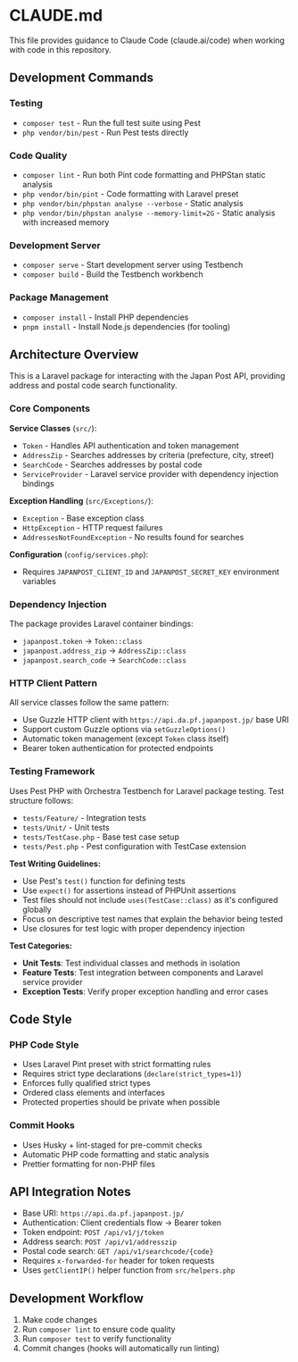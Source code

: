 # CLAUDE.md

This file provides guidance to Claude Code (claude.ai/code) when working with code in this repository.

## Development Commands

### Testing

- `composer test` - Run the full test suite using Pest
- `php vendor/bin/pest` - Run Pest tests directly

### Code Quality

- `composer lint` - Run both Pint code formatting and PHPStan static analysis
- `php vendor/bin/pint` - Code formatting with Laravel preset
- `php vendor/bin/phpstan analyse --verbose` - Static analysis
- `php vendor/bin/phpstan analyse --memory-limit=2G` - Static analysis with increased memory

### Development Server

- `composer serve` - Start development server using Testbench
- `composer build` - Build the Testbench workbench

### Package Management

- `composer install` - Install PHP dependencies
- `pnpm install` - Install Node.js dependencies (for tooling)

## Architecture Overview

This is a Laravel package for interacting with the Japan Post API, providing address and postal code search functionality.

### Core Components

**Service Classes** (`src/`):

- `Token` - Handles API authentication and token management
- `AddressZip` - Searches addresses by criteria (prefecture, city, street)
- `SearchCode` - Searches addresses by postal code
- `ServiceProvider` - Laravel service provider with dependency injection bindings

**Exception Handling** (`src/Exceptions/`):

- `Exception` - Base exception class
- `HttpException` - HTTP request failures
- `AddressesNotFoundException` - No results found for searches

**Configuration** (`config/services.php`):

- Requires `JAPANPOST_CLIENT_ID` and `JAPANPOST_SECRET_KEY` environment variables

### Dependency Injection

The package provides Laravel container bindings:

- `japanpost.token` → `Token::class`
- `japanpost.address_zip` → `AddressZip::class`
- `japanpost.search_code` → `SearchCode::class`

### HTTP Client Pattern

All service classes follow the same pattern:

- Use Guzzle HTTP client with `https://api.da.pf.japanpost.jp/` base URI
- Support custom Guzzle options via `setGuzzleOptions()`
- Automatic token management (except `Token` class itself)
- Bearer token authentication for protected endpoints

### Testing Framework

Uses Pest PHP with Orchestra Testbench for Laravel package testing. Test structure follows:

- `tests/Feature/` - Integration tests
- `tests/Unit/` - Unit tests
- `tests/TestCase.php` - Base test case setup
- `tests/Pest.php` - Pest configuration with TestCase extension

**Test Writing Guidelines:**

- Use Pest's `test()` function for defining tests
- Use `expect()` for assertions instead of PHPUnit assertions
- Test files should not include `uses(TestCase::class)` as it's configured globally
- Focus on descriptive test names that explain the behavior being tested
- Use closures for test logic with proper dependency injection

**Test Categories:**

- **Unit Tests**: Test individual classes and methods in isolation
- **Feature Tests**: Test integration between components and Laravel service provider
- **Exception Tests**: Verify proper exception handling and error cases

## Code Style

### PHP Code Style

- Uses Laravel Pint preset with strict formatting rules
- Requires strict type declarations (`declare(strict_types=1)`)
- Enforces fully qualified strict types
- Ordered class elements and interfaces
- Protected properties should be private when possible

### Commit Hooks

- Uses Husky + lint-staged for pre-commit checks
- Automatic PHP code formatting and static analysis
- Prettier formatting for non-PHP files

## API Integration Notes

- Base URI: `https://api.da.pf.japanpost.jp/`
- Authentication: Client credentials flow → Bearer token
- Token endpoint: `POST /api/v1/j/token`
- Address search: `POST /api/v1/addresszip`
- Postal code search: `GET /api/v1/searchcode/{code}`
- Requires `x-forwarded-for` header for token requests
- Uses `getClientIP()` helper function from `src/helpers.php`

## Development Workflow

1. Make code changes
2. Run `composer lint` to ensure code quality
3. Run `composer test` to verify functionality
4. Commit changes (hooks will automatically run linting)
